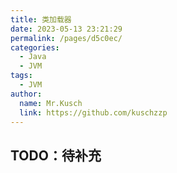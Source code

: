 ```yaml
---
title: 类加载器
date: 2023-05-13 23:21:29
permalink: /pages/d5c0ec/
categories:
  - Java
  - JVM
tags:
  - JVM
author: 
  name: Mr.Kusch
  link: https://github.com/kuschzzp
---
```

## TODO：待补充
